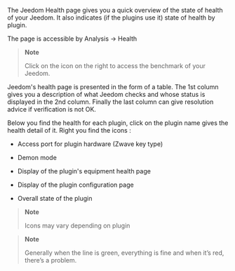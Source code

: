The Jeedom Health page gives you a quick overview of
the state of health of your Jeedom. It also indicates (if the plugins
use it) state of health by plugin.

The page is accessible by Analysis → Health

> **Note**
>
> Click on the icon on the right to access the benchmark of your
> Jeedom.

Jeedom&#39;s health page is presented in the form of a table. The 1st
column gives you a description of what Jeedom checks and whose status
is displayed in the 2nd column. Finally the last column can
give resolution advice if verification is not OK.

Below you find the health for each plugin, click on the
plugin name gives the health detail of it. Right you
find the icons :

-   Access port for plugin hardware (Zwave key type)

-   Demon mode

-   Display of the plugin&#39;s equipment health page

-   Display of the plugin configuration page

-   Overall state of the plugin

> **Note**
>
> Icons may vary depending on plugin

> **Note**
>
> Generally when the line is green, everything is fine
> and when it’s red, there’s a problem.
